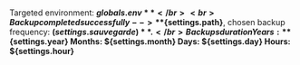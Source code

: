 <br>Targeted environment: **${globals.env}** </br>
<br>Backup completed successfully --> **${settings.path}**, chosen backup frequency: **(${settings.sauvegarde})**.</br>
Backups duration Years: **${settings.year} Months: ${settings.month} Days: ${settings.day} Hours: ${settings.hour}**
